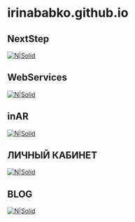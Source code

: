 # irinababko.github.io
## NextStep
[![N|Solid](https://irinababko.github.io/img/NextStep.jpg)](https://irinababko.github.io/NextStep/index.html)
## WebServices
[![N|Solid](https://irinababko.github.io/WS/images/banner-2.png)](https://irinababko.github.io/WS/index.html)
## inAR
[![N|Solid](https://irinababko.github.io/in_AR/img/screen-mini.jpg)](https://irinababko.github.io/in_AR/index.html)
## ЛИЧНЫЙ КАБИНЕТ
[![N|Solid](https://irinababko.github.io/img/cab-1.jpg)](https://irinababko.github.io/profile.html)
## BLOG
[![N|Solid](https://irinababko.github.io/img/blog-1.jpg)](https://irinababko.github.io/blog.html)


